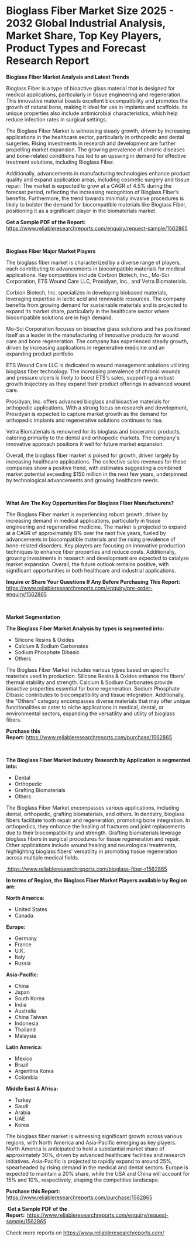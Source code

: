 <p><h1>Bioglass Fiber Market Size 2025 - 2032 Global Industrial Analysis, Market Share, Top Key Players, Product Types and Forecast Research Report</h1></p><p><strong>Bioglass Fiber Market Analysis and Latest Trends</strong></p>
<p><p>Bioglass Fiber is a type of bioactive glass material that is designed for medical applications, particularly in tissue engineering and regeneration. This innovative material boasts excellent biocompatibility and promotes the growth of natural bone, making it ideal for use in implants and scaffolds. Its unique properties also include antimicrobial characteristics, which help reduce infection rates in surgical settings.</p><p>The Bioglass Fiber Market is witnessing steady growth, driven by increasing applications in the healthcare sector, particularly in orthopedic and dental surgeries. Rising investments in research and development are further propelling market expansion. The growing prevalence of chronic diseases and bone-related conditions has led to an upswing in demand for effective treatment solutions, including Bioglass Fiber.</p><p>Additionally, advancements in manufacturing technologies enhance product quality and expand application areas, including cosmetic surgery and tissue repair. The market is expected to grow at a CAGR of 4.5% during the forecast period, reflecting the increasing recognition of Bioglass Fiber’s benefits. Furthermore, the trend towards minimally invasive procedures is likely to bolster the demand for biocompatible materials like Bioglass Fiber, positioning it as a significant player in the biomaterials market.</p></p>
<p><strong>Get a Sample PDF of the Report:&nbsp;</strong> <a href="https://www.reliableresearchreports.com/enquiry/request-sample/1562865?utm_campaign=3353&utm_medium=2&utm_source=Github&utm_content=ia&utm_term=02042025&utm_id=bioglass-fiber">https://www.reliableresearchreports.com/enquiry/request-sample/1562865</a></p>
<p>&nbsp;</p>
<p><strong>Bioglass Fiber Major Market Players</strong></p>
<p><p>The bioglass fiber market is characterized by a diverse range of players, each contributing to advancements in biocompatible materials for medical applications. Key competitors include Corbion Biotech, Inc., Mo-Sci Corporation, ETS Wound Care LLC, Prosidyan, Inc., and Vetra Biomaterials.</p><p>Corbion Biotech, Inc. specializes in developing biobased materials, leveraging expertise in lactic acid and renewable resources. The company benefits from growing demand for sustainable materials and is projected to expand its market share, particularly in the healthcare sector where biocompatible solutions are in high demand.</p><p>Mo-Sci Corporation focuses on bioactive glass solutions and has positioned itself as a leader in the manufacturing of innovative products for wound care and bone regeneration. The company has experienced steady growth, driven by increasing applications in regenerative medicine and an expanding product portfolio.</p><p>ETS Wound Care LLC is dedicated to wound management solutions utilizing bioglass fiber technology. The increasing prevalence of chronic wounds and pressure ulcers is likely to boost ETS's sales, supporting a robust growth trajectory as they expand their product offerings in advanced wound care.</p><p>Prosidyan, Inc. offers advanced bioglass and bioactive materials for orthopedic applications. With a strong focus on research and development, Prosidyan is expected to capture market growth as the demand for orthopedic implants and regenerative solutions continues to rise.</p><p>Vetra Biomaterials is renowned for its bioglass and bioceramic products, catering primarily to the dental and orthopedic markets. The company's innovative approach positions it well for future market expansion.</p><p>Overall, the bioglass fiber market is poised for growth, driven largely by increasing healthcare applications. The collective sales revenues for these companies show a positive trend, with estimates suggesting a combined market potential exceeding $150 million in the next few years, underpinned by technological advancements and growing healthcare needs.</p></p>
<p>&nbsp;</p>
<p><strong>What Are The Key Opportunities For Bioglass Fiber Manufacturers?</strong></p>
<p><p>The Bioglass Fiber market is experiencing robust growth, driven by increasing demand in medical applications, particularly in tissue engineering and regenerative medicine. The market is projected to expand at a CAGR of approximately 8% over the next five years, fueled by advancements in biocompatible materials and the rising prevalence of bone-related disorders. Key players are focusing on innovative production techniques to enhance fiber properties and reduce costs. Additionally, growing investments in research and development are expected to catalyze market expansion. Overall, the future outlook remains positive, with significant opportunities in both healthcare and industrial applications.</p></p>
<p><strong>Inquire or Share Your Questions If Any Before Purchasing This Report:</strong> <a href="https://www.reliableresearchreports.com/enquiry/pre-order-enquiry/1562865?utm_campaign=3353&utm_medium=2&utm_source=Github&utm_content=ia&utm_term=02042025&utm_id=bioglass-fiber">https://www.reliableresearchreports.com/enquiry/pre-order-enquiry/1562865</a></p>
<p>&nbsp;</p>
<p><strong>Market Segmentation</strong></p>
<p><strong>The Bioglass Fiber Market Analysis by types is segmented into:</strong></p>
<p><ul><li>Silicone Resins & Oxides</li><li>Calcium & Sodium Carbonates</li><li>Sodium Phosphate Dibasic</li><li>Others</li></ul></p>
<p><p>The Bioglass Fiber Market includes various types based on specific materials used in production. Silicone Resins & Oxides enhance the fibers' thermal stability and strength. Calcium & Sodium Carbonates provide bioactive properties essential for bone regeneration. Sodium Phosphate Dibasic contributes to biocompatibility and tissue integration. Additionally, the "Others" category encompasses diverse materials that may offer unique functionalities or cater to niche applications in medical, dental, or environmental sectors, expanding the versatility and utility of bioglass fibers.</p></p>
<p><strong>Purchase this Report:&nbsp;</strong><a href="https://www.reliableresearchreports.com/purchase/1562865?utm_campaign=3353&utm_medium=2&utm_source=Github&utm_content=ia&utm_term=02042025&utm_id=bioglass-fiber">https://www.reliableresearchreports.com/purchase/1562865</a></p>
<p>&nbsp;</p>
<p><strong>The Bioglass Fiber Market Industry Research by Application is segmented into:</strong></p>
<p><ul><li>Dental</li><li>Orthopedic</li><li>Grafting Biomaterials</li><li>Others</li></ul></p>
<p><p>The Bioglass Fiber Market encompasses various applications, including dental, orthopedic, grafting biomaterials, and others. In dentistry, bioglass fibers facilitate tooth repair and regeneration, promoting bone integration. In orthopedics, they enhance the healing of fractures and joint replacements due to their biocompatibility and strength. Grafting biomaterials leverage bioglass fibers in surgical procedures for tissue regeneration and repair. Other applications include wound healing and neurological treatments, highlighting bioglass fibers' versatility in promoting tissue regeneration across multiple medical fields.</p></p>
<p><a href="https://www.reliableresearchreports.com/bioglass-fiber-r1562865?utm_campaign=3353&utm_medium=2&utm_source=Github&utm_content=ia&utm_term=02042025&utm_id=bioglass-fiber">&nbsp;https://www.reliableresearchreports.com/bioglass-fiber-r1562865</a></p>
<p><strong>In terms of Region, the Bioglass Fiber Market Players available by Region are:</strong></p>
<p>
    <p> <strong> North America: </strong>
        <ul>
            <li>United States</li>
            <li>Canada</li>
        </ul>
        </p> 
    <p> <strong> Europe: </strong>
        <ul>
            <li>Germany</li>
            <li>France</li>
            <li>U.K.</li>
            <li>Italy</li>
            <li>Russia</li>
        </ul>
        </p> 
    <p> <strong> Asia-Pacific: </strong>
        <ul>
            <li>China</li>
            <li>Japan</li>
            <li>South Korea</li>
            <li>India</li>
            <li>Australia</li>
            <li>China Taiwan</li>
            <li>Indonesia</li>
            <li>Thailand</li>
            <li>Malaysia</li>
        </ul>
        </p> 
    <p> <strong> Latin America: </strong>
        <ul>
            <li>Mexico</li>
            <li>Brazil</li>
            <li>Argentina Korea</li>
            <li>Colombia</li>
        </ul>
        </p> 
    <p> <strong> Middle East & Africa: </strong>
        <ul>
            <li>Turkey</li>
            <li>Saudi</li>
            <li>Arabia</li>
            <li>UAE</li>
            <li>Korea</li>
        </ul>
    </p>
    </p>
<p><p>The bioglass fiber market is witnessing significant growth across various regions, with North America and Asia-Pacific emerging as key players. North America is anticipated to hold a substantial market share of approximately 30%, driven by advanced healthcare facilities and research initiatives. Asia-Pacific is projected to rapidly expand to around 25%, spearheaded by rising demand in the medical and dental sectors. Europe is expected to maintain a 20% share, while the USA and China will account for 15% and 10%, respectively, shaping the competitive landscape.</p></p>
<p><strong>Purchase this Report: </strong><a href="https://www.reliableresearchreports.com/purchase/1562865?utm_campaign=3353&utm_medium=2&utm_source=Github&utm_content=ia&utm_term=02042025&utm_id=bioglass-fiber">https://www.reliableresearchreports.com/purchase/1562865</a></p>
<p>&nbsp;<strong>Get a Sample PDF of the Report:&nbsp;&nbsp;</strong><a href="https://www.reliableresearchreports.com/enquiry/request-sample/1562865?utm_campaign=3353&utm_medium=2&utm_source=Github&utm_content=ia&utm_term=02042025&utm_id=bioglass-fiber">https://www.reliableresearchreports.com/enquiry/request-sample/1562865</a></p>
<p><strong></strong></p>
<p>Check more reports on <a href="https://www.reliableresearchreports.com/?utm_campaign=3353&utm_medium=2&utm_source=Github&utm_content=ia&utm_term=02042025&utm_id=bioglass-fiber">https://www.reliableresearchreports.com/</a></p>